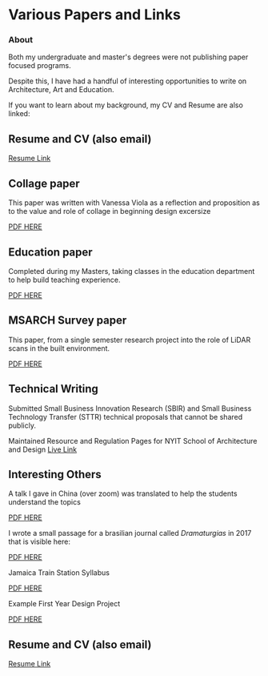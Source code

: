 # Various Papers and Links

### About

Both my undergraduate and master's degrees were not publishing paper focused programs.

Despite this, I have had a handful of interesting opportunities to write on Architecture, Art and Education.

If you want to learn about my background, my CV and Resume are also linked:

## Resume and CV (also email)

[Resume Link](https://docs.google.com/document/d/1uRs6T1rA4u5POm-zIP_30t6DSd9YI1l-yyA8Fe2yPig/edit?usp=sharing)
	
## Collage paper

This paper was written with Vanessa Viola as a reflection and proposition as to the value and role of collage in beginning design excersize

[PDF HERE](images/Papers/TAD_CollagePlan-2.pdf)

## Education paper

Completed during my Masters, taking classes in the education department to help build teaching experience.

[PDF HERE](images/Papers/ElijahWilliams_ArchitectureAnnotatedBibliography.pdf)

## MSARCH Survey paper

This paper, from a single semester research project into the role of LiDAR scans in the built environment.

[PDF HERE](images/Papers/ElijahWIlliams_ArchitectureAnnotatedBibliograph.pdf)

## Technical Writing

Submitted Small Business Innovation Research (SBIR) and Small Business Technology Transfer (STTR) technical proposals that cannot be shared publicly. 
	
Maintained Resource and Regulation Pages for NYIT School of Architecture and Design 
[Live Link](https://digitalfabricationlab-nyit-soad.github.io/resources/)

## Interesting Others

A talk I gave in China (over zoom) was translated to help the students understand the topics

[PDF HERE](images/Papers/Greebles_Translated.pdf)

I wrote a small passage for a brasilian journal called _Dramaturgias_ in 2017 that is visible here:

[PDF HERE](https://periodicos.unb.br/index.php/dramaturgias/article/view/24910/21998)

Jamaica Train Station Syllabus 

[PDF HERE](images/Papers/JamaicaTrainStation_syl.pdf)

Example First Year Design Project 

[PDF HERE](images/Papers/FirstYearExample.pdf)

## Resume and CV (also email)

[Resume Link](https://docs.google.com/document/d/1uRs6T1rA4u5POm-zIP_30t6DSd9YI1l-yyA8Fe2yPig/edit?usp=sharing)
	
	
